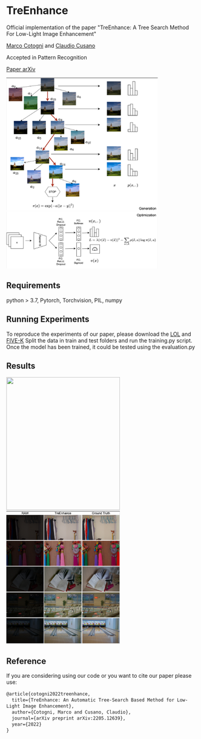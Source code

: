 # TreEnhance
Official implementation of the paper "TreEnhance:  A Tree Search Method For Low-Light Image Enhancement"

[Marco Cotogni](https://scholar.google.com/citations?user=8PUz5lAAAAAJ&hl=it) and [Claudio Cusano](https://scholar.google.com/citations?hl=it&user=lhZpU_8AAAAJ&view_op=list_works&sortby=pubdate)

Accepted in Pattern Recognition

[Paper arXiv](https://arxiv.org/pdf/2205.12639.pdf)

<img src="figs/tree.png" width="400" height="350"/>
<img src="figs/opt.png" width="400" height="150" />

## Requirements
python > 3.7, Pytorch, Torchvision, PIL, numpy

## Running Experiments

To reproduce the experiments of our paper, please download the [LOL](https://daooshee.github.io/BMVC2018website/) and [FIVE-K](https://data.csail.mit.edu/graphics/fivek/)
Split the data in train and test folders and run the training.py script. Once the model has been trained, it could be tested using the evaluation.py

## Results
<p float="left">
  <img src="figs/grid.png" width="300" height="350" />
  <img src="figs/lol.png" width="300" height="350" />
</p>

## Reference
If you are considering using our code or you want to cite our paper please use:

```
@article{cotogni2022treenhance,
  title={TreEnhance: An Automatic Tree-Search Based Method for Low-Light Image Enhancement},
  author={Cotogni, Marco and Cusano, Claudio},
  journal={arXiv preprint arXiv:2205.12639},
  year={2022}
}
```

